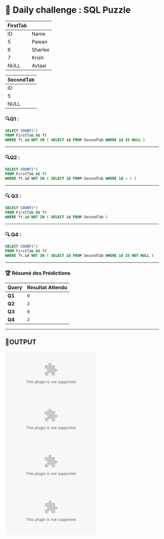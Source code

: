  # 🚀 Daily challenge : SQL Puzzle
| **FirstTab** |        |
|-------------|--------|
| ID         | Name   |
| 5          | Pawan  |
| 6          | Sharlee|
| 7          | Krish  |
| NULL       | Avtaar |

| **SecondTab** |
|-------------|
| ID         |
| 5         |
| NULL      |


### 🔍Q1 :
```sql
SELECT COUNT(*) 
FROM FirstTab AS ft 
WHERE ft.id NOT IN ( SELECT id FROM SecondTab WHERE id IS NULL )
```
---

### 🔍Q2 :
```sql
SELECT COUNT(*) 
FROM FirstTab AS ft 
WHERE ft.id NOT IN ( SELECT id FROM SecondTab WHERE id = 5 )
```
---

### 🔍 **Q3 :**
```sql
SELECT COUNT(*) 
FROM FirstTab AS ft 
WHERE ft.id NOT IN ( SELECT id FROM SecondTab )
```
 
---

### 🔍 **Q4 :**
```sql
SELECT COUNT(*) 
FROM FirstTab AS ft 
WHERE ft.id NOT IN ( SELECT id FROM SecondTab WHERE id IS NOT NULL )
```
---
### 🏆 **Résumé des Prédictions**
| **Query** | **Résultat Attendu** |
|-----------|----------------|
| **Q1** | `0` |
| **Q2** | `2` |
| **Q3** | `0` |
| **Q4** | `2` |

---
## 🚀OUTPUT 
![Aperçu du CSV](data-1.csv)
![Aperçu du CSV](data-2.csv)
![Aperçu du CSV](data-3.csv)
![Aperçu du CSV](data-4.csv)
 